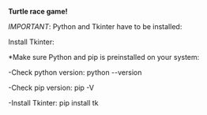 **Turtle race game!**

*IMPORTANT*:
 Python and Tkinter have to be installed:

Install Tkinter:

*Make sure Python and pip is preinstalled on your system:

 -Check python version: python --version

 -Check pip version: pip -V
 
 -Install Tkinter: pip install tk
